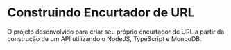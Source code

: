 #  Construindo Encurtador de URL

O projeto desenvolvido para criar seu próprio encurtador de URL a partir da construção de um API utilizando o NodeJS, TypeScript e MongoDB.

